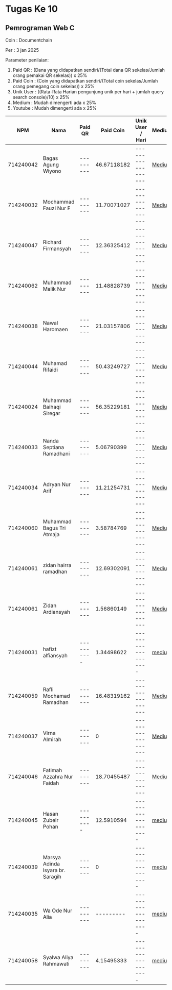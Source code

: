 # Tugas Ke 10

## Pemrograman Web C
Coin : Documentchain

Per : 3 jan 2025

Parameter penilaian:
1. Paid QR : (Dana yang didapatkan sendiri/(Total dana QR sekelas/Jumlah orang pemakai QR sekelas))  x  25%
2. Paid Coin : (Coin yang didapatkan sendiri/(Total coin sekelas/Jumlah orang pemegang coin sekelas))  x  25%
3. Unik User : ((Rata-Rata Harian pengunjung unik per hari + jumlah query search console)/10) x 25%
4. Medium : Mudah dimengerti ada x 25%
5. Youtube : Mudah dimengerti ada x 25%

| NPM       | Nama                              | Paid QR | Paid Coin | Unik User / Hari | Medium | Youtube | Nilai |
|-----------|-----------------------------------|---------|-----------|------------------|--------|---------|-------|
|714240042  |Bagas Agung Wiyono                 |---------|46.67118182|------------------|[Medium](https://medium.com/@zenkun.enterkill13/cara-mengaplikasikan-function-getjson-dengan-library-dari-es-module-jscroot-7c4bcd453dd6)|[Youtube](https://youtu.be/VKiDoMBIHzE)|-------|
|714240032  |Mochammad Fauzi Nur F              |---------|11.70071027|------------------|[Medium](https://medium.com/@nurfadilahmfauzi/cara-mengaplikasikan-function-getjson-dengan-library-dari-es-module-jscroot-c99e7ef8aae1 )|[Youtube](https://youtu.be/FKV56O8urCg)|-------|
|714240047  |Richard Firmansyah                   |---------|12.36325412|------------------|[Medium](https://medium.com/@richardfirmansyah57/cara-penggunaan-es-module-menggunakan-jscroot-dengan-import-fungsi-getjson-setinner-cors-89b4aa34a769)|[Youtube](https://youtu.be/EMijmeflRWo?si=rVJyYiRGkArgvP68)|-------|
|714240062  |Muhammad Malik Nur                   |---------|11.48828739|------------------|[Medium](https://medium.com/@kamalputra1177/pemanfaatan-fungsi-getjson-dengan-library-jscroot-pada-es-module-fd07975d445c)|[Youtube](https://youtu.be/WSaG6mEhEio?si=jSJ7shZyzaJtx8Mr)|-------|
|714240038  |Nawal Haromaen                       |---------|21.03157806|------------------|[Medium](https://medium.com/@nawalharomaen/cara-penggunaan-es-module-menggunakan-jscroot-dengan-import-fungsi-getjson-setinner-cors-ecfaed933650)|---------|-------|
|714240044  |Muhamad Rifaidi                 |---------|50.43249727|------------------|[Medium](https://medium.com/@vilamica17/cara-penggunaan-es-module-menggunakan-jscroot-dengan-import-fungsi-getjson-setinner-cors-b8757d134907)|[YouTube](https://youtu.be/j8DmwWWpM_A?si=qN7LD5BTuFYYSYAZ)|-------|
|714240024  |Muhammad Baihaqi Siregar                 |---------|56.35229181|------------------|[Medium](https://medium.com/@baihaqisiregar09/es-module-jscroot-untuk-function-getjson-e570bbe1b374)|[Youtube](https://youtu.be/pVs4WmKoZM8?si=1W5LzRQ3OgugYJs_)|-----|
|714240033  |Nanda Septiana Ramadhani           |---------|5.06790399|------------------|[Medium](https://medium.com/@nandasr.24/es-module-jscroot-untuk-function-getjson-4ce52d853678)|---------|-------|
|714240034  |Adryan Nur Arif                    |---------|11.21254731|------------------|[Medium](https://medium.com/@adryannask/guide-to-using-the-getjson-function-with-the-jscroot-es-module-library-8b6143473365)|[Youtube](https://youtu.be/TfeRv-FYhec?si=QVb0Z-UoFLff6RLc)|-------|
|714240060  |Muhammad Bagus Tri Atmaja          |---------|3.58784769|------------------|[Medium](https://medium.com/@mbagus0111/panduan-menggunakan-function-getjson-dengan-library-dari-es-module-jscroot-b41a42db3028)|--------|--------|
|714240061  |zidan hairra ramadhan          |---------|12.69302091 |------------------|[Medium](https://medium.com/@zidanramadhan950/cara-penggunaan-es-module-menggunakan-jscroot-dengan-import-fungsi-getjson-setinner-cors-fd9ccbe3f07c)|[YouTube](https://youtu.be/HOXOzWQE0xw)|--------|
|714240061  |Zidan Ardiansyah         |---------|1.56860149|------------------|[Medium](https://medium.com/@cakleghid/cara-penggunaan-es-module-menggunakan-jscroot-dengan-import-fungsi-getjson-setinner-cors-4420e0b90f8b)|--------|--------|
|714240031  |hafizt alfiansyah        |----------|1.34498622|-------------------|[medium](https://medium.com/@alfiansyahhafis82/cara-mengaplikasikan-function-getjson-dengan-library-dari-es-module-jscroot-bdc73eb7a474)|[youtube](https://youtu.be/gTSv41dtjWE?si=WlCERc6wG6X2MzOy)
|714240059  |Rafli Mochamad Ramadhan |---------|16.48319162|------------------|[Medium](https://medium.com/@raflimramadhan.204/guide-to-using-the-getjson-function-with-the-jscroot-es-module-library-8aa5c8985469)|[youtube](https://youtu.be/llGN4ZghbQw)|-------|
|714240037  |Virna Almirah                 |---------|0|------------------|[Medium](https://medium.com/@virnalmirah/tutorial-fungsi-getjson-menggunakan-es-module-menggunakan-jscroot-dengan-import-fungsi-getjson-df10bd4fd545)|[Youtube](https://youtu.be/x-h_OExE0Ao?si=eNhbKP0ZypsvqeQL)|-------|
|714240046  |Fatimah Azzahra Nur Faidah                |---------|18.70455487|------------------|[Medium](https://medium.com/@itzaidaa/tutorial-fungsi-getjson-menggunakan-es-module-menggunakan-jscroot-dengan-import-fungsi-getjson-2e96ad1c399d)|[Youtube](https://youtu.be/XqNaEBxDob0)|-------|
|714240045  |Hasan Zubeir Pohan|----------|12.5910594|-------------------|[medium](https://medium.com/@hasanpohan035/cara-mengaplikasikan-function-getjson-dengan-library-dari-es-module-jscroot-3b59453a9a62)|[Youtube](https://www.youtube.com/watch?v=ynG6Rr_jeS8)|-------|
|714240039  |Marsya Adinda Isyara br. Saragih|---------|0|-------------------|[medium](https://medium.com/@adindamarsya33/tutorial-fungsi-getjson-menggunakan-es-module-menggunakan-jscroot-dengan-import-fungsi-getjson-a3f1e4616348)|[Youtube](https://youtu.be/i-hu6kBRRCI?feature=shared)|-------|
|714240035  |Wa Ode Nur Alia |---------|---------|-------------------|[medium](https://medium.com/@nuraliaaa2109/tutorial-fungsi-getjson-menggunakan-es-module-menggunakan-jscroot-dengan-import-fungsi-getjson-75c0bf9f2168 )|[Youtube](https://youtu.be/GKOPe-P9bYk?si=neA3s4AshU0XV-F2)|-------|
|714240058  |Syalwa Aliya Rahmawati |---------|4.15495333|-------------------|[medium](https://medium.com/@syalwalyrh/cara-mengaplikasikan-function-getjson-dengan-library-dari-es-module-jscroot-f4592bcc1b8e )|[Youtube](https://youtu.be/u_D4n6cftmI)|-------|





